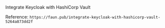 Integrate Keycloak with HashiCorp Vault

Reference: `https://faun.pub/integrate-keycloak-with-hashicorp-vault-5264a873dd2f`